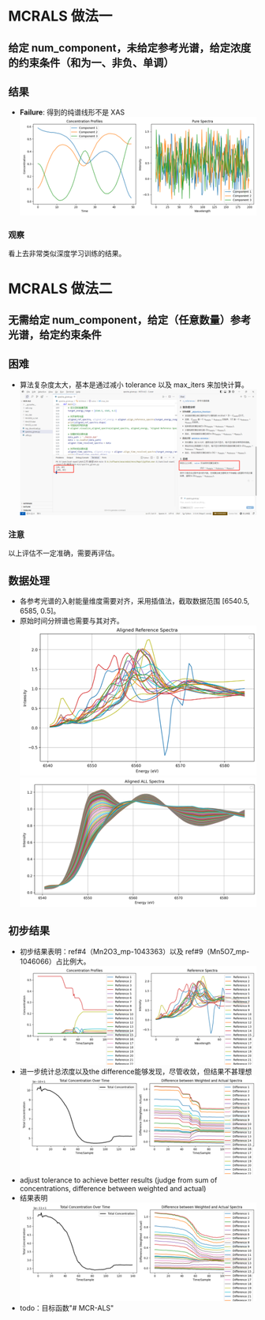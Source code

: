 # MCRALS 做法一
## 给定 num_component，未给定参考光谱，给定浓度的约束条件（和为一、非负、单调）
## 结果
- **Failure**: 得到的纯谱线形不是 XAS
![结果示例](png/practice1.png)

### 观察
看上去非常类似深度学习训练的结果。

# MCRALS 做法二
## 无需给定 num_component，给定（任意数量）参考光谱，给定约束条件
## 困难
- 算法复杂度太大，基本是通过减小 tolerance 以及 max_iters 来加快计算。
![复杂度](png/O(n).png)

### 注意
以上评估不一定准确，需要再评估。

## 数据处理
- 各参考光谱的入射能量维度需要对齐，采用插值法，截取数据范围 [6540.5, 6585, 0.5]。
- 原始时间分辨谱也需要与其对齐。
![参考光谱对齐](png/alignment_refs.png)
![所有数据对齐](png/alignment_all.png)

## 初步结果
-  初步结果表明：ref#4（Mn2O3_mp-1043363）以及 ref#9（Mn5O7_mp-1046066）占比例大。
![结果分析](png/mcrals_result.png)
-  进一步统计总浓度以及the difference能够发现，尽管收敛，但结果不甚理想
![](png\difference.png)
-  adjust tolerance to achieve better results (judge from sum of concentrations, difference between weighted and actual)
-  结果表明
![](png\tolerance_0.1.png)
-  todo：目标函数"# MCR-ALS" 

